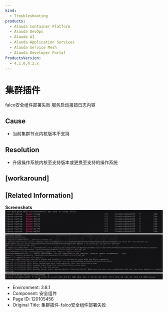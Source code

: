 ```yaml
---
kind:
  - Troubleshooting
products:
  - Alauda Container Platform
  - Alauda DevOps
  - Alauda AI
  - Alauda Application Services
  - Alauda Service Mesh
  - Alauda Developer Portal
ProductsVersion:
  - 4.1.0,4.2.x
---
```

<!-- A type of document that involves encountering a fault, diagnosing it, performing root cause analysis, and providing solutions. -->

# 集群插件

falco安全组件部署失败 服务启动报错日志内容

## Cause
- 当前集群节点内核版本不支持

## Resolution
- 升级操作系统内核至支持版本或更换至支持的操作系统

## [workaround]

## [Related Information]
**Screenshots**
![](assets/ji-qun-cha-jian-falcoan-quan-zu-jian-bu-shu-shi-bai/image2022-7-18_11-57-51.png)
![](assets/ji-qun-cha-jian-falcoan-quan-zu-jian-bu-shu-shi-bai/image2022-7-18_11-58-21.png)
![](assets/ji-qun-cha-jian-falcoan-quan-zu-jian-bu-shu-shi-bai/image2022-7-18_12-0-55.png)
- Environment: 3.8.1
- Component: 安全组件
- Page ID: 120105456
- Original Title: 集群插件-falco安全组件部署失败
